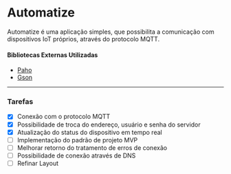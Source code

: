 # Automatize

Automatize é uma aplicação simples, que possibilita a comunicação com dispositivos IoT próprios, através do protocolo MQTT.

#### Bibliotecas Externas Utilizadas

* [Paho](https://github.com/eclipse/paho.mqtt.android)  
* [Gson](https://github.com/google/gson)


--- 


### Tarefas

- [x] Conexão com o protocolo MQTT
- [x] Possibilidade de troca do endereço, usuário e senha do servidor
- [x] Atualização do status do dispositivo em tempo real
- [ ] Implementação do padrão de projeto MVP
- [ ] Melhorar retorno do tratamento de erros de conexão
- [ ] Possibilidade de conexão através de DNS
- [ ] Refinar Layout
